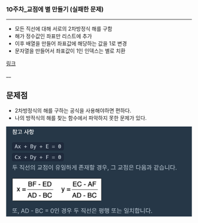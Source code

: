 ### 10주차_교점에 별 만들기 (실패한 문제)
___
- 모든 직선에 대해 서로의 2차방정식 해를 구함
- 해가 정수값인 좌표만 리스트에 추가
- 이후 배열을 만들어 좌표값에 해당하는 값을 1로 변경
- 문자열을 만들어서 좌표값이 1인 인덱스는 별로 치환


[링크](https://programmers.co.kr/learn/courses/30/lessons/87377)

__
## 문제점
- 2차방정식의 해를 구하는 공식을 사용해야하면 편하다.
- 나의 방적식의 해를 찾는 함수에서 파악하지 못한 문제가 있다. 

![2차방정식해](./2차방정식해.PNG)